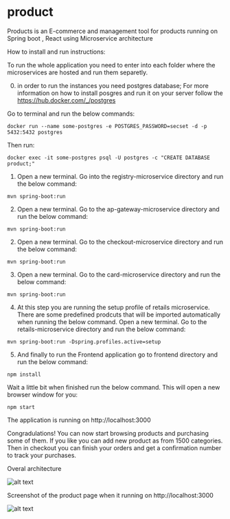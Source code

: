 # product

Products is an E-commerce and management tool for products
running on Spring boot , React using Microservice architecture

How to install and run instructions:

To run the whole application you need to enter into each folder where the microservices are hosted and run them separetly.

0) in order to run the instances you need postgres database; For more information on how to install posgres and run it on your  server follow the https://hub.docker.com/_/postgres

Go to terminal and run the below commands:

```
docker run --name some-postgres -e POSTGRES_PASSWORD=secset -d -p 5432:5432 postgres
```

Then run:

```
docker exec -it some-postgres psql -U postgres -c "CREATE DATABASE product;"
```


1) Open a new terminal. Go into the registry-microservice directory and run the below command:

```
mvn spring-boot:run 
```

2) Open a new terminal. Go to the ap-gateway-microservice directory and run the below command:

```
mvn spring-boot:run 
```

2) Open a new terminal. Go to the checkout-microservice directory and run the below command:

```
mvn spring-boot:run 
```

3) Open a new terminal. Go to the card-microservice directory and run the below command:

```
mvn spring-boot:run 
```

4) At this step you are running the setup profile of retails microservice. There are some predefined prodcuts that will be imported automatically when running the below command. Open a new terminal. Go to the retails-microservice directory and run the below command:

```
mvn spring-boot:run -Dspring.profiles.active=setup
```

5) And finally to run the Frontend application go to frontend directory and run the below command:

```
npm install
```

Wait a little bit when finished run the below command. This will open a new browser window for you:

```
npm start
```

The application is running on http://localhost:3000

Congradulations! You can now start browsing products and purchasing some of them. If you like you can add new product as from 1500 categories. Then in checkout you can finish your orders and get a confirmation number to track your purchases. 


Overal architecture

![alt text](https://github.com/metao1/product/raw/master/Unbenannte%20Pra%CC%88sentation.jpg)


Screenshot of the product page when it running on http://localhost:3000

![alt text](https://github.com/metao1/product/raw/master/Screenshot%202020-03-31%20at%2022.51.11.png)
